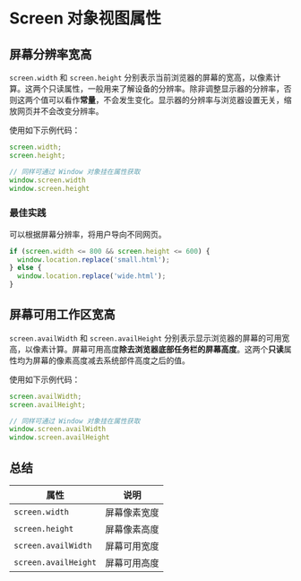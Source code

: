 # Screen 对象视图属性

## 屏幕分辨率宽高

`screen.width` 和 `screen.height` 分别表示当前浏览器的屏幕的宽高，以像素计算。这两个只读属性，一般用来了解设备的分辨率。除非调整显示器的分辨率，否则这两个值可以看作**常量**，不会发生变化。显示器的分辨率与浏览器设置无关，缩放网页并不会改变分辨率。

使用如下示例代码：

```js
screen.width;
screen.height;

// 同样可通过 Window 对象挂在属性获取
window.screen.width
window.screen.height
```

### 最佳实践

可以根据屏幕分辨率，将用户导向不同网页。

```js
if (screen.width <= 800 && screen.height <= 600) {
  window.location.replace('small.html');
} else {
  window.location.replace('wide.html');
}
```

## 屏幕可用工作区宽高

`screen.availWidth` 和 `screen.availHeight` 分别表示显示浏览器的屏幕的可用宽高，以像素计算。屏幕可用高度**除去浏览器底部任务栏的屏幕高度**。这两个**只读**属性均为屏幕的像素高度减去系统部件高度之后的值。

使用如下示例代码：

```js
screen.availWidth;
screen.availHeight;

// 同样可通过 Window 对象挂在属性获取
window.screen.availWidth
window.screen.availHeight
```

## 总结

| 属性                 | 说明         |
| -------------------- | ------------ |
| `screen.width`       | 屏幕像素宽度 |
| `screen.height`      | 屏幕像素高度 |
| `screen.availWidth`  | 屏幕可用宽度 |
| `screen.availHeight` | 屏幕可用高度 |
